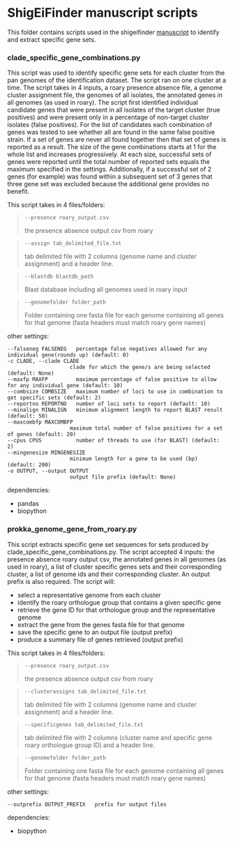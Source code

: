 # ShigEiFinder manuscript scripts

This folder contains scripts used in the shigeifinder [manuscript](https://www.biorxiv.org/content/10.1101/2021.01.30.428723v3) to identify and extract specific gene sets.

### clade_specific_gene_combinations.py
This script was used to identify specific gene sets for each cluster from the pan genomes of the identification dataset. The script ran on one cluster at a time. The script takes in 4 inputs, a roary presence absence file, a genome cluster assignment file, the genomes of all isolates, the annotated genes in all genomes (as used in roary). The script first identified individual candidate genes that were present in all isolates of the target cluster (true positives) and were present only in a percentage of non-target cluster isolates (false positives). For the list of candidates each combination of genes was tested to see whether all are found in the same false
positive strain. If a set of genes are never all found together then that set of genes is reported as a result. The size of the gene combinations starts at 1 for the whole list and increases progressively. At each size, successful sets of genes were reported until the total number of reported sets equals the maximum specified in the settings. Additionally, if a successful set of 2 genes (for example) was found within a subsequent set of 3 genes that three gene set was excluded because the additional gene provides no benefit.

This script takes in 4 files/folders:
>````commandline
>--presence roary_output.csv
>````
>the presence absence output csv from roary 

>````commandline
>--assign tab_delimited_file.txt
>````
>tab delimited file with 2 columns (genome name and cluster assignment) and a header line.

>````commandline
>--blastdb blastdb_path
>````
>Blast database including all genomes used in roary input

>````commandline
>--genomefolder folder_path
>````
>Folder containing one fasta file for each genome containing all genes for that genome (fasta headers must match roary gene names)

other settings:
````commandline
--falseneg FALSENEG   percentage false negatives allowed for any individual gene(rounds up) (default: 0)
-c CLADE, --clade CLADE
                    clade for which the gene/s are being selected (default: None)
--maxfp MAXFP         maximum percentage of false positive to allow for any individual gene (default: 10)
--combsize COMBSIZE   maximum number of loci to use in combination to get specific sets (default: 2)
--reportno REPORTNO   number of loci sets to report (default: 10)
--minalign MINALIGN   minimum alignment length to report BLAST result (default: 50)
--maxcombfp MAXCOMBFP
                    maximum total number of false positives for a set of genes (default: 20)
--cpus CPUS           number of threads to use (for BLAST) (default: 2)
--mingenesize MINGENESIZE
                    minimum length for a gene to be used (bp) (default: 200)
-o OUTPUT, --output OUTPUT
                    output file prefix (default: None)
````

dependencies:
 - pandas
 - biopython


### prokka_genome_gene_from_roary.py

This script extracts specific gene set sequences for sets produced by clade_specific_gene_combinations.py. The script accepted 4 inputs: the presence absence roary output csv, the annotated genes in all genomes (as used in roary), a list of cluster specific genes sets and their corresponding cluster, a list of genome ids and their corresponding cluster. An output prefix is also required. The script will: 
 - select a representative genome from each cluster
 - identify the roary orthologue group that contains a given specific gene
 - retrieve the gene ID for that orthologue group and the representative genome
 - extract the gene from the genes fasta file for that genome
 - save the specific gene to an output file (output prefix)
 - produce a summary file of genes retrieved (output prefix)

This script takes in 4 files/folders:
>````commandline
>--presence roary_output.csv
>````
>the presence absence output csv from roary 

>````commandline
>--clusterassigns tab_delimited_file.txt
>````
>tab delimited file with 2 columns (genome name and cluster assignment) and a header line.

>````commandline
>--specificgenes tab_delimited_file.txt
>````
>tab delimited file with 2 columns (cluster name and specific gene roary orthologue group ID) and a header line.

>````commandline
>--genomefolder folder_path
>````
>Folder containing one fasta file for each genome containing all genes for that genome (fasta headers must match roary gene names)

other settings:
````commandline
--outprefix OUTPUT_PREFIX   prefix for output files
````

dependencies:
 - biopython
